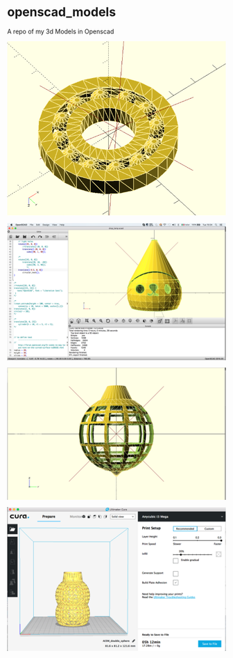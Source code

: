 # openscad_models
A repo of my 3d Models in Openscad

![screenshot](https://raw.githubusercontent.com/pilillo/openscad_models/master/imgs/bearing.png)

![screenshot](https://raw.githubusercontent.com/pilillo/openscad_models/master/imgs/drop_lamp.png)

![screenshot](https://raw.githubusercontent.com/pilillo/openscad_models/master/imgs/lemon_lamp.png)

![screenshot](https://raw.githubusercontent.com/pilillo/openscad_models/master/imgs/double_sphere_cura.png)
